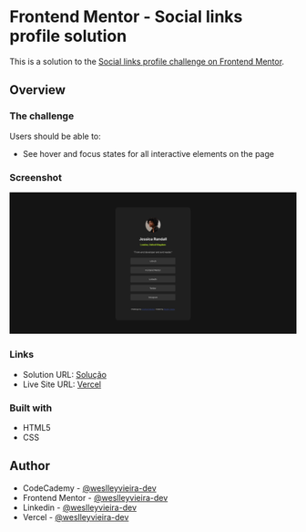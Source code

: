 # Frontend Mentor - Social links profile solution

This is a solution to the [Social links profile challenge on Frontend Mentor](https://www.frontendmentor.io/challenges/social-links-profile-UG32l9m6dQ). 

## Overview

### The challenge

Users should be able to:

- See hover and focus states for all interactive elements on the page

### Screenshot

![Screenshot](./Screenshot.png)

### Links

- Solution URL: [Solução](./index.html)
- Live Site URL: [Vercel](https://social-links-profile-git-main-weslleyvieira-projects.vercel.app/)

### Built with

- HTML5
- CSS

## Author

- CodeCademy - [@weslleyvieira-dev](https://www.codecademy.com/profiles/weslleyvieira-dev)
- Frontend Mentor - [@weslleyvieira-dev](https://www.frontendmentor.io/profile/weslleyvieira-dev)
- Linkedin - [@weslleyvieira-dev](https://www.linkedin.com/in/weslleyvieira-dev/)
- Vercel - [@weslleyvieira-dev](https://vercel.com/weslleyvieira-projects)